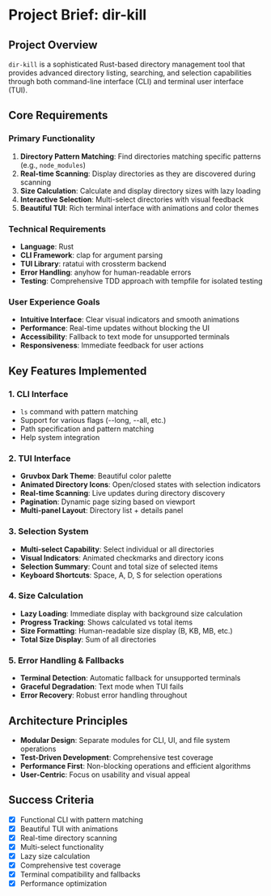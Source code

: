 # Project Brief: dir-kill

## Project Overview
`dir-kill` is a sophisticated Rust-based directory management tool that provides advanced directory listing, searching, and selection capabilities through both command-line interface (CLI) and terminal user interface (TUI).

## Core Requirements

### Primary Functionality
1. **Directory Pattern Matching**: Find directories matching specific patterns (e.g., `node_modules`)
2. **Real-time Scanning**: Display directories as they are discovered during scanning
3. **Size Calculation**: Calculate and display directory sizes with lazy loading
4. **Interactive Selection**: Multi-select directories with visual feedback
5. **Beautiful TUI**: Rich terminal interface with animations and color themes

### Technical Requirements
- **Language**: Rust
- **CLI Framework**: clap for argument parsing
- **TUI Library**: ratatui with crossterm backend
- **Error Handling**: anyhow for human-readable errors
- **Testing**: Comprehensive TDD approach with tempfile for isolated testing

### User Experience Goals
- **Intuitive Interface**: Clear visual indicators and smooth animations
- **Performance**: Real-time updates without blocking the UI
- **Accessibility**: Fallback to text mode for unsupported terminals
- **Responsiveness**: Immediate feedback for user actions

## Key Features Implemented

### 1. CLI Interface
- `ls` command with pattern matching
- Support for various flags (--long, --all, etc.)
- Path specification and pattern matching
- Help system integration

### 2. TUI Interface
- **Gruvbox Dark Theme**: Beautiful color palette
- **Animated Directory Icons**: Open/closed states with selection indicators
- **Real-time Scanning**: Live updates during directory discovery
- **Pagination**: Dynamic page sizing based on viewport
- **Multi-panel Layout**: Directory list + details panel

### 3. Selection System
- **Multi-select Capability**: Select individual or all directories
- **Visual Indicators**: Animated checkmarks and directory icons
- **Selection Summary**: Count and total size of selected items
- **Keyboard Shortcuts**: Space, A, D, S for selection operations

### 4. Size Calculation
- **Lazy Loading**: Immediate display with background size calculation
- **Progress Tracking**: Shows calculated vs total items
- **Size Formatting**: Human-readable size display (B, KB, MB, etc.)
- **Total Size Display**: Sum of all directories

### 5. Error Handling & Fallbacks
- **Terminal Detection**: Automatic fallback for unsupported terminals
- **Graceful Degradation**: Text mode when TUI fails
- **Error Recovery**: Robust error handling throughout

## Architecture Principles
- **Modular Design**: Separate modules for CLI, UI, and file system operations
- **Test-Driven Development**: Comprehensive test coverage
- **Performance First**: Non-blocking operations and efficient algorithms
- **User-Centric**: Focus on usability and visual appeal

## Success Criteria
- [x] Functional CLI with pattern matching
- [x] Beautiful TUI with animations
- [x] Real-time directory scanning
- [x] Multi-select functionality
- [x] Lazy size calculation
- [x] Comprehensive test coverage
- [x] Terminal compatibility and fallbacks
- [x] Performance optimization 